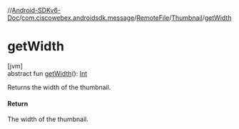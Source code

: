 //[Android-SDKv6-Doc](../../../../index.md)/[com.ciscowebex.androidsdk.message](../../index.md)/[RemoteFile](../index.md)/[Thumbnail](index.md)/[getWidth](get-width.md)

# getWidth

[jvm]\
abstract fun [getWidth](get-width.md)(): [Int](https://kotlinlang.org/api/latest/jvm/stdlib/kotlin/-int/index.html)

Returns the width of the thumbnail.

#### Return

The width of the thumbnail.
